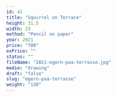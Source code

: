 ```yaml
---
id: 41
title: "Squirrel on Terrace"
height: 31,5
width: 23
method: "Pencil on paper"
year: 2021
price: "700"
exPrice: ""
status: ""
fileName: "2021-egern-paa-terrasse.jpg"
medie: "drawing"
draft: "false"
slug: "egern-paa-terrasse"
weight: "130"
---
```

